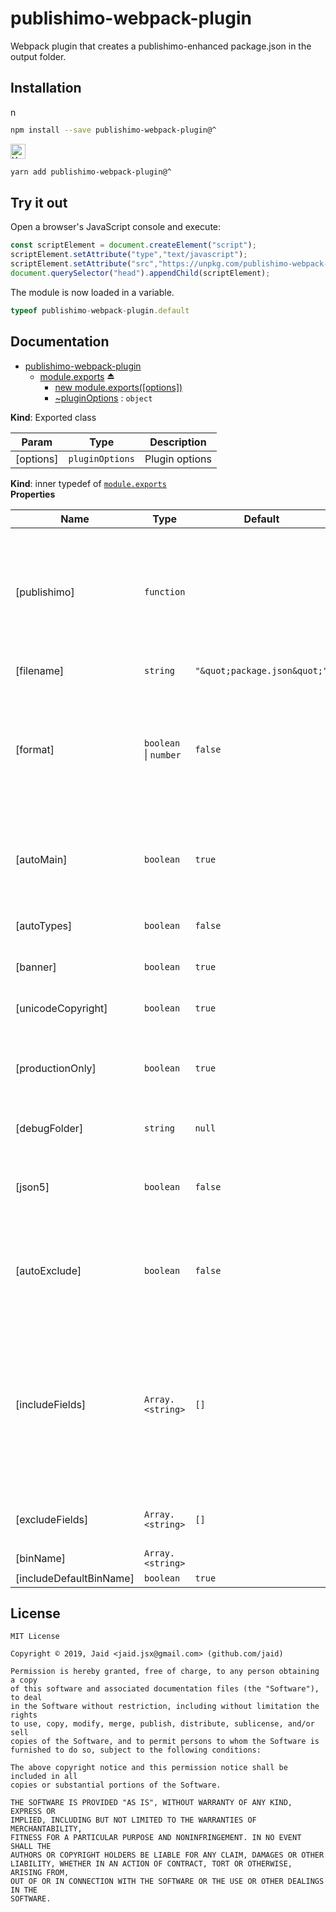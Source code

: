 # publishimo-webpack-plugin


Webpack plugin that creates a publishimo-enhanced package.json in the output folder.

## Installation
<a href='https://npmjs.com/package/publishimo-webpack-plugin'><img alt='npm logo' src='https://raw.githubusercontent.com/npm/logos/master/npm%20logo/npm-logo-red.png' height=16/></a>
```bash
npm install --save publishimo-webpack-plugin@^
```
<a href='https://yarnpkg.com/package/publishimo-webpack-plugin'><img alt='Yarn logo' src='https://raw.githubusercontent.com/yarnpkg/assets/master/yarn-kitten-full.png' height=24/></a>
```bash
yarn add publishimo-webpack-plugin@^
```


## Try it out
Open a browser's JavaScript console and execute:

```javascript
const scriptElement = document.createElement("script");
scriptElement.setAttribute("type","text/javascript");
scriptElement.setAttribute("src","https://unpkg.com/publishimo-webpack-plugin@2.0.0");
document.querySelector("head").appendChild(scriptElement);
```

The module is now loaded in a variable.

```javascript
typeof publishimo-webpack-plugin.default
```

## Documentation

* [publishimo-webpack-plugin](#module_publishimo-webpack-plugin)
    * [module.exports](#exp_module_publishimo-webpack-plugin--module.exports) ⏏
        * [new module.exports([options])](#new_module_publishimo-webpack-plugin--module.exports_new)
        * [~pluginOptions](#module_publishimo-webpack-plugin--module.exports..pluginOptions) : <code>object</code>

**Kind**: Exported class  

| Param | Type | Description |
| --- | --- | --- |
| [options] | <code>pluginOptions</code> | Plugin options |

**Kind**: inner typedef of [<code>module.exports</code>](#exp_module_publishimo-webpack-plugin--module.exports)  
**Properties**

| Name | Type | Default | Description |
| --- | --- | --- | --- |
| [publishimo] | <code>function</code> |  | Publishimo instance, just in case you want to override the required publishimo package with a newer or manually patched version |
| [filename] | <code>string</code> | <code>&quot;\&quot;package.json\&quot;&quot;</code> | Output file name |
| [format] | <code>boolean</code> \| <code>number</code> | <code>false</code> | If true, formats JSON output and indents for readability. If a number is given, it will be the indent width in spaces. If `true`, the indent with is `2`. |
| [autoMain] | <code>boolean</code> | <code>true</code> | If true, automatically set `main` field. If a string is given, it will be the key instead of `"main"`. |
| [autoTypes] | <code>boolean</code> | <code>false</code> | If true, automatically set `types` field. |
| [banner] | <code>boolean</code> | <code>true</code> | If true, add license banner to ouput script. |
| [unicodeCopyright] | <code>boolean</code> | <code>true</code> | If true, uses `©` instead of `(c)` in banner. |
| [productionOnly] | <code>boolean</code> | <code>true</code> | If true, only applies changes and emits files in Webpack mode `production`. |
| [debugFolder] | <code>string</code> | <code>null</code> | Directory where debug info files get written to. |
| [json5] | <code>boolean</code> | <code>false</code> | If true, package output will be written with `json5.stringify` instead of `JSON.stringify`. |
| [autoExclude] | <code>boolean</code> | <code>false</code> | If `true`, unneeded fields will be guessed and automatically excluded from output package. |
| [includeFields] | <code>Array.&lt;string&gt;</code> | <code>[]</code> | Field names that should forcefully be forwarded from `options.pkg` to generated pkg. For example, use `includeFields: ["babel"]` to include your Babel config in your output package. |
| [excludeFields] | <code>Array.&lt;string&gt;</code> | <code>[]</code> | Fields names that are never written to generated pkg. |
| [binName] | <code>Array.&lt;string&gt;</code> |  |  |
| [includeDefaultBinName] | <code>boolean</code> | <code>true</code> |  |



## License
```text
MIT License

Copyright © 2019, Jaid <jaid.jsx@gmail.com> (github.com/jaid)

Permission is hereby granted, free of charge, to any person obtaining a copy
of this software and associated documentation files (the "Software"), to deal
in the Software without restriction, including without limitation the rights
to use, copy, modify, merge, publish, distribute, sublicense, and/or sell
copies of the Software, and to permit persons to whom the Software is
furnished to do so, subject to the following conditions:

The above copyright notice and this permission notice shall be included in all
copies or substantial portions of the Software.

THE SOFTWARE IS PROVIDED "AS IS", WITHOUT WARRANTY OF ANY KIND, EXPRESS OR
IMPLIED, INCLUDING BUT NOT LIMITED TO THE WARRANTIES OF MERCHANTABILITY,
FITNESS FOR A PARTICULAR PURPOSE AND NONINFRINGEMENT. IN NO EVENT SHALL THE
AUTHORS OR COPYRIGHT HOLDERS BE LIABLE FOR ANY CLAIM, DAMAGES OR OTHER
LIABILITY, WHETHER IN AN ACTION OF CONTRACT, TORT OR OTHERWISE, ARISING FROM,
OUT OF OR IN CONNECTION WITH THE SOFTWARE OR THE USE OR OTHER DEALINGS IN THE
SOFTWARE.
```
